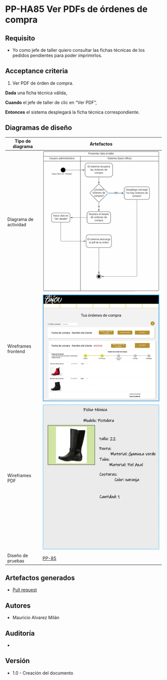 # PP-HA85 Ver PDFs de órdenes de compra

## Requisito

-  Yo como jefe de taller quiero consultar las fichas técnicas de los pedidos pendientes para poder imprimirlos.

## Acceptance criteria

1. Ver PDF de órden de compra.

**Dada** una ficha técnica válida,

**Cuando** el jefe de taller de clic en “Ver PDF”,

**Entonces** el sistema desplegará la ficha técnica correspondiente.



## Diagramas de diseño

| Tipo de diagrama      | Artefactos                                                                                                            |
| --------------------- | --------------------------------------------------------------------------------------------------------------------- |
| Diagrama de actividad | ![Solution Chart](../../assets/activity85.png) |
| Wireframes frontend   | ![PP-85-1](../../assets/wirefront85.png) |
| Wireframes PDF   | ![PP-85-2](../../assets/wireframe85.png) |
| Diseño de pruebas     | [PP-85](https://taro-depto-ti.atlassian.net/l/c/AjvdcQHL) |

## Artefactos generados

- <a href="https://github.com/Taro-IT/frappe/pull/64">Pull request</a>

## Autores

- Mauricio Alvarez Milán

## Auditoría

-

## Versión

- 1.0 - Creación del documento
